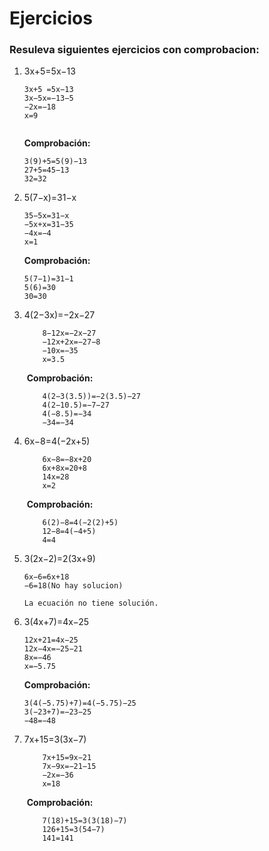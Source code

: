 # Ejercicios

### Resuleva siguientes ejercicios con comprobacion:

1.  3x+5=5x−13

        3x+5 =5x−13
        3x−5x=−13−5
        −2x=−18
        x=9
        ​

    **Comprobación:**

        3(9)+5=5(9)−13
        27+5=45−13
        32=32

2.  5(7−x)=31−x

        35−5x=31−x
        −5x+x=31−35
        −4x=−4
        x=1

    **Comprobación:**

        5(7−1)=31−1
        5(6)=30
        30=30

3.  4(2−3x)=−2x−27

        	8−12x=−2x−27
        	−12x+2x=−27−8
        	−10x=−35
        	x=3.5

    ​
    **Comprobación:**

        	4(2−3(3.5))=−2(3.5)−27
        	4(2−10.5)=−7−27
        	4(−8.5)=−34
        	−34=−34

4.  6x−8=4(−2x+5)

        	6x−8=−8x+20
        	6x+8x=20+8
        	14x=28
        	x=2

    ​
    **Comprobación:**

        	6(2)−8=4(−2(2)+5)
        	12−8=4(−4+5)
        	4=4

5.  3(2x−2)=2(3x+9)

        6x−6=6x+18
        −6=18(No hay solucion)
        ​
        La ecuación no tiene solución.

6.  3(4x+7)=4x−25

        12x+21=4x−25
        12x−4x=−25−21
        8x=−46
        x=−5.75

    **Comprobación:**

        3(4(−5.75)+7)=4(−5.75)−25
        3(−23+7)=−23−25
        −48=−48

7.  7x+15=3(3x−7)

        	7x+15=9x−21
        	7x−9x=−21−15
        	−2x=−36
        	x=18

    ​
    **Comprobación:**

        	7(18)+15=3(3(18)−7)
        	126+15=3(54−7)
        	141=141
